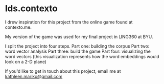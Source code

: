 # lds.contexto

I drew inspiration for this project from the online game found at contexto.me.

My version of the game was used for my final project in LING360 at BYU. 

I split the project into four steps. 
Part one: building the corpus
Part two: word vector analysis
Part three: build the game
Part four: visualizing the word vectors (this visualization represents how the word embeddings would look on a 2-D plane)

If you'd like to get in touch about this project, email me at kathleen.mariko@gmail.com
